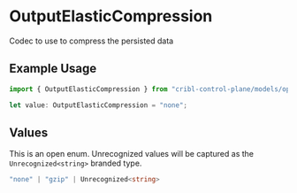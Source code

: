 # OutputElasticCompression

Codec to use to compress the persisted data

## Example Usage

```typescript
import { OutputElasticCompression } from "cribl-control-plane/models/operations";

let value: OutputElasticCompression = "none";
```

## Values

This is an open enum. Unrecognized values will be captured as the `Unrecognized<string>` branded type.

```typescript
"none" | "gzip" | Unrecognized<string>
```